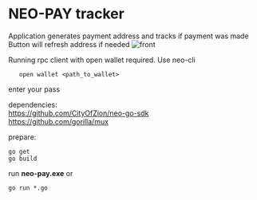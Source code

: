 # NEO-PAY tracker
Application generates payment address and tracks if payment was made
Button will refresh address if needed
![front](https://i.imgur.com/5pRptrl.png "Kartinochka")  

Running rpc client with open wallet required. Use neo-cli
```dotnet neo-cli.dll /rpc
   open wallet <path_to_wallet>
```  
enter your pass

dependencies:   
https://github.com/CityOfZion/neo-go-sdk  
https://github.com/gorilla/mux


prepare:
```
go get
go build
```
run **neo-pay.exe**
or
```
go run *.go
```